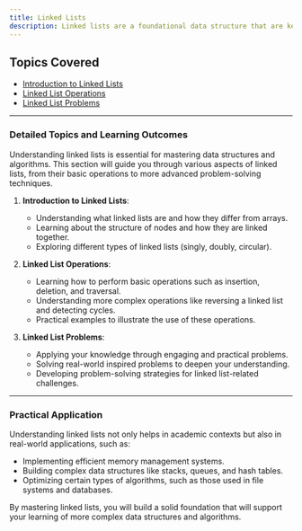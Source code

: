 ```yaml
---
title: Linked Lists
description: Linked lists are a foundational data structure that are key to understanding more advanced data structures and algorithms. This section covers the basics of linked lists, their operations, and provides practical problems to solidify your understanding.
---
```


## Topics Covered

- [Introduction to Linked Lists](./introduction.md)
- [Linked List Operations](./operations.md)
- [Linked List Problems](./linked-lists/problems.md)

---

### Detailed Topics and Learning Outcomes

Understanding linked lists is essential for mastering data structures and algorithms. This section will guide you through various aspects of linked lists, from their basic operations to more advanced problem-solving techniques.

1. **Introduction to Linked Lists**:
   - Understanding what linked lists are and how they differ from arrays.
   - Learning about the structure of nodes and how they are linked together.
   - Exploring different types of linked lists (singly, doubly, circular).

2. **Linked List Operations**:
   - Learning how to perform basic operations such as insertion, deletion, and traversal.
   - Understanding more complex operations like reversing a linked list and detecting cycles.
   - Practical examples to illustrate the use of these operations.

3. **Linked List Problems**:
   - Applying your knowledge through engaging and practical problems.
   - Solving real-world inspired problems to deepen your understanding.
   - Developing problem-solving strategies for linked list-related challenges.

---

### Practical Application

Understanding linked lists not only helps in academic contexts but also in real-world applications, such as:

- Implementing efficient memory management systems.
- Building complex data structures like stacks, queues, and hash tables.
- Optimizing certain types of algorithms, such as those used in file systems and databases.

By mastering linked lists, you will build a solid foundation that will support your learning of more complex data structures and algorithms.
